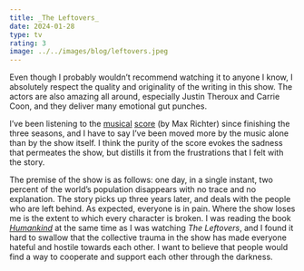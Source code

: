 ```yaml
---
title: _The Leftovers_
date: 2024-01-28 
type: tv
rating: 3
image: ../../images/blog/leftovers.jpeg
---
```


Even though I probably wouldn’t recommend watching it to anyone I know, I absolutely respect the quality and originality of the writing in this show. The actors are also amazing all around, especially Justin Theroux and Carrie Coon, and they deliver many emotional gut punches.

I’ve been listening to the [musical](https://youtu.be/2Yq46W11Rng?si=zTY0tGZftdvFdJKA) [score](https://youtu.be/v0UBZ3hINBY?si=dFFj5K66G7lKLUJU) (by Max Richter) since finishing the three seasons, and I have to say I’ve been moved more by the music alone than by the show itself. I think the purity of the score evokes the sadness that permeates the show, but distills it from the frustrations that I felt with the story.

The premise of the show is as follows: one day, in a single instant, two percent of the world’s population disappears with no trace and no explanation. The story picks up three years later, and deals with the people who are left behind. As expected, everyone is in pain. Where the show loses me is the extent to which every character is broken. I was reading the book [_Humankind_](/quick-reviews/humankind) at the same time as I was watching _The Leftovers_, and I found it hard to swallow that the collective trauma in the show has made everyone hateful and hostile towards each other. I want to believe that people would find a way to cooperate and support each other through the darkness.